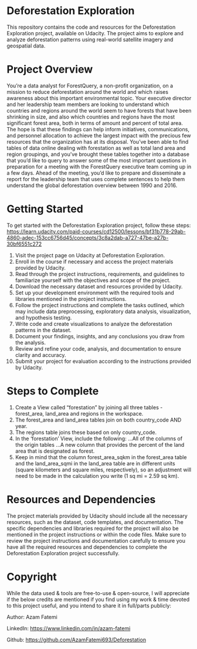# Deforestation Exploration
This repository contains the code and resources for the Deforestation Exploration project, available on Udacity. The project aims to explore and analyze deforestation patterns using real-world satellite imagery and geospatial data.

# Project Overview
You’re a data analyst for ForestQuery, a non-profit organization, on a mission to reduce deforestation around the world and which raises awareness about this important environmental topic.
Your executive director and her leadership team members are looking to understand which countries and regions around the world seem to have forests that have been shrinking in size, and also which countries and regions have the most significant forest area, both in terms of amount and percent of total area. The hope is that these findings can help inform initiatives, communications, and personnel allocation to achieve the largest impact with the precious few resources that the organization has at its disposal.
You’ve been able to find tables of data online dealing with forestation as well as total land area and region groupings, and you’ve brought these tables together into a database that you’d like to query to answer some of the most important questions in preparation for a meeting with the ForestQuery executive team coming up in a few days. Ahead of the meeting, you’d like to prepare and disseminate a report for the leadership team that uses complete sentences to help them understand the global deforestation overview between 1990 and 2016.

# Getting Started

 To get started with the Deforestation Exploration project, follow these steps:
 https://learn.udacity.com/paid-courses/cd12500/lessons/bf31b778-29ab-4860-adec-153cc6756d45/concepts/3c8a2dab-a727-47be-a27b-30bf6551c272
1. Visit the project page on Udacity at Deforestation Exploration.
1. Enroll in the course if necessary and access the project materials provided by Udacity.
1. Read through the project instructions, requirements, and guidelines to familiarize yourself with the objectives and scope of the project.
4. Download the necessary dataset and resources provided by Udacity.
5. Set up your development environment with the required tools and libraries mentioned in the project instructions.
6. Follow the project instructions and complete the tasks outlined, which may include data preprocessing, exploratory data analysis, visualization, and hypothesis testing.
7. Write code and create visualizations to analyze the deforestation patterns in the dataset.
8. Document your findings, insights, and any conclusions you draw from the analysis.
9. Review and refine your code, analysis, and documentation to ensure clarity and accuracy.
10. Submit your project for evaluation according to the instructions provided by Udacity.

# Steps to Complete

1. Create a View called “forestation” by joining all three tables - forest_area, land_area and regions in the workspace.
2. The forest_area and land_area tables join on both country_code AND year.
3. The regions table joins these based on only country_code.
4. In the ‘forestation’ View, include the following:
  ...All of the columns of the origin tables
  ...A new column that provides the percent of the land area that is designated as forest.
5. Keep in mind that the column forest_area_sqkm in the forest_area table and the land_area_sqmi in the land_area table are in different units (square kilometers and square miles, respectively), so an adjustment will need to be made in the calculation you write (1 sq mi = 2.59 sq km).

# Resources and Dependencies

The project materials provided by Udacity should include all the necessary resources, such as the dataset, code templates, and documentation. The specific dependencies and libraries required for the project will also be mentioned in the project instructions or within the code files.
Make sure to review the project instructions and documentation carefully to ensure you have all the required resources and dependencies to complete the Deforestation Exploration project successfully.


# Copyright
While the data used & tools are free-to-use & open-source, I will appreciate if the below credits are mentioned if you find using my work & time devoted to this project useful, and you intend to share it in full/parts publicly:

Author: Azam Fatemi

LinkedIn: https://www.linkedin.com/in/azam-fatemi

Github: https://github.com/AzamFatemi693/Deforestation

